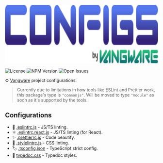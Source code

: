 <img alt="Vangware's configs logo" src="https://raw.githubusercontent.com/vangware/configs/main/logo.svg" height="192" />

![License][license-badge]
![NPM Version][npm-version-badge]
![Open Issues][open-issues-badge]

⚙️ [Vangware][vangware] project configurations.

> Currently due to limitations in how tools like ESLint and Prettier work, this
> package's type is `"commonjs"`. Will be moved to type `"module"` as soon as
> it's supported by the tools.

## Configurations

-   :rotating_light: [.eslintrc.js][eslint] - JS/TS linting.
-   :atom_symbol: [.eslintrc.react.js][eslint] - JS/TS linting (for React).
-   :sparkles: [.prettierrc.js][prettier] - Code beautify.
-   :art: [.stylelintrc.js][stylelint] - CSS linting.
-   :label: [.tsconfig.json][typescript] - TypeScript strict config.
-   :book: [typedoc.css][typedoc] - Typedoc styles.

<!-- Reference -->

[eslint]: https://eslint.org/docs/user-guide/configuring/
[license-badge]: https://img.shields.io/npm/l/@vangware/configs.svg?style=for-the-badge&labelColor=666&color=2b7&link=https://github.com/vangware/configs/blob/main/LICENSE
[npm-version-badge]: https://img.shields.io/npm/v/@vangware/configs.svg?style=for-the-badge&labelColor=666&color=2b7&link=https://npm.im/@vangware/configs
[open-issues-badge]: https://img.shields.io/github/issues/vangware/configs.svg?style=for-the-badge&labelColor=666&color=2b7&link=https://github.com/vangware/configs/issues
[prettier]: https://prettier.io/docs/en/options.html
[stylelint]: https://stylelint.io/user-guide/configure/
[typedoc]: https://typedoc.org/guides/options/
[typescript]: https://www.typescriptlang.org/tsconfig
[vangware]: https://vangware.com
